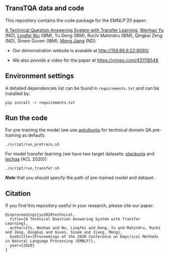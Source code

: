 ## TransTQA data and code

This repository contains the code package for the EMNLP'20 paper:

[A Technical Question Answering System with Transfer Learning](paper/TransTQA.pdf), [Wenhao Yu](https://wyu97.github.io/) (ND), [Lingfei Wu](https://sites.google.com/a/email.wm.edu/teddy-lfwu/) (IBM), Yu Deng (IBM), Ruchi Mahindru (IBM), Qingkai Zeng (ND), Sinem Guven (IBM), [Meng Jiang](http://meng-jiang.com/) (ND).

- Our demonstration website is avaiable at http://159.89.9.22:8080/

- We also provide a video for the paper at https://vimeo.com/431118548

## Environment settings
A detailed dependencies list can be found in `requirements.txt` and can be installed by:
```
pip install -r requirements.txt
```

## Run the code
For pre-training the model (we use [askubuntu](https://askubuntu.com/) for technical domain QA pre-training as default):
```
./script/run_pretrain.sh
```

For model transfer learning (we have two target datasets: [stackunix](https://unix.stackexchange.com/) and [techqa](https://leaderboard.techqa.us-east.containers.appdomain.cloud/) (ACL 2020)):
```
./script/run_transfer.sh
```
***Note*** that you should specify the path of pre-trained model and dataset.

## Citation
If you find this repository useful in your research, please cite our paper:

```
@inproceedings{yu2020technical,
  title={A Technical Question Answering System with Transfer Learning},
  author={Yu, Wenhao and Wu, Lingfei and Deng, Yu and Mahindru, Ruchi and Zeng, Qingkai and Guven, Sinem and Jiang, Meng},
  booktitle={Proceedings of the 2020 Conference on Empirical Methods in Natural Language Processing (EMNLP)},
  year={2020}
}
```

